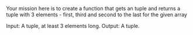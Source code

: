 Your mission here is to create a function that gets an tuple and returns a tuple with 3 elements - first, third and second to the last for the given array

Input: A tuple, at least 3 elements long.
Output: A tuple.